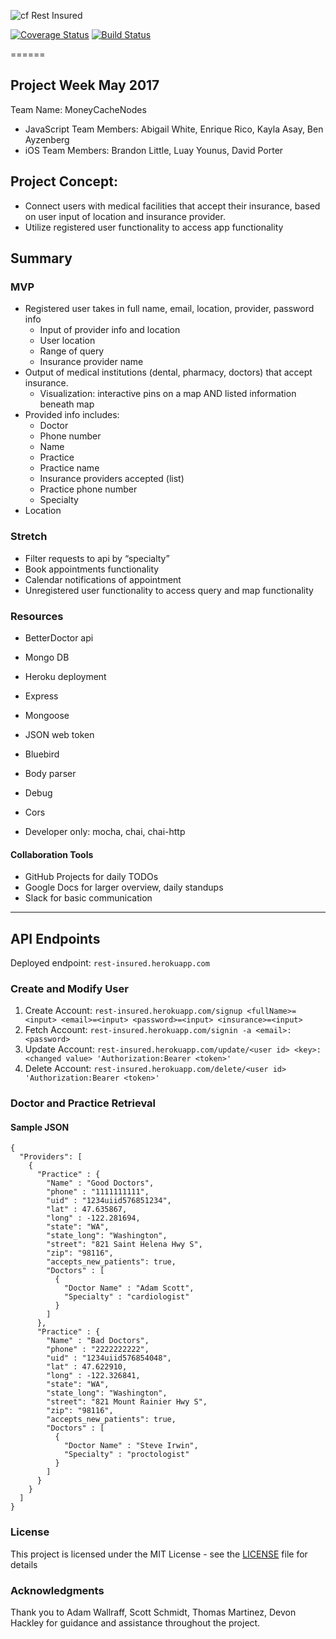 ![cf](https://i.imgur.com/7v5ASc8.png) Rest Insured

[![Coverage Status](https://coveralls.io/repos/github/MoneyCashNodes/RestInsured-API/badge.svg?branch=master)](https://coveralls.io/github/MoneyCashNodes/RestInsured-API?branch=master)
[![Build Status](https://travis-ci.org/MoneyCashNodes/RestInsured-API.svg?branch=master)](https://travis-ci.org/MoneyCashNodes/RestInsured-API)

======
## Project Week May 2017
Team Name: MoneyCacheNodes
* JavaScript Team Members: Abigail White, Enrique Rico, Kayla Asay, Ben Ayzenberg
* iOS Team Members: Brandon Little, Luay Younus, David Porter

## Project Concept:
* Connect users with medical facilities that accept their insurance, based on user input of location and insurance provider.
* Utilize registered user functionality to access app functionality

## Summary
### MVP
* Registered user takes in full name, email, location, provider, password info
  * Input of provider info and location
  * User location
  * Range of query
  * Insurance provider name
* Output of medical institutions (dental, pharmacy, doctors) that accept insurance.
  * Visualization: interactive pins on a map AND listed information beneath map
* Provided info includes:
  * Doctor
  * Phone number
  * Name
  * Practice
  * Practice name
  * Insurance providers accepted (list)
  * Practice phone number
  * Specialty
* Location

### Stretch
* Filter requests to api by “specialty”
* Book appointments functionality
* Calendar notifications of appointment
* Unregistered user functionality to access query and map functionality

### Resources
  * BetterDoctor api
  * Mongo DB
  * Heroku deployment
  * Express
  * Mongoose
  * JSON web token
  * Bluebird
  * Body parser
  * Debug
  * Cors

* Developer only: mocha, chai, chai-http

#### Collaboration Tools
  * GitHub Projects for daily TODOs
  * Google Docs for larger overview, daily standups
  * Slack for basic communication
_____
## API Endpoints
Deployed endpoint: `rest-insured.herokuapp.com`

### Create and Modify User
1. Create Account: `rest-insured.herokuapp.com/signup <fullName>=<input> <email>=<input> <password>=<input> <insurance>=<input>`
2. Fetch Account: `rest-insured.herokuapp.com/signin -a <email>:<password>`
3. Update Account: `rest-insured.herokuapp.com/update/<user id> <key>:<changed value> 'Authorization:Bearer <token>'`
4. Delete Account: `rest-insured.herokuapp.com/delete/<user id> 'Authorization:Bearer <token>'`

### Doctor and Practice Retrieval

#### Sample JSON
```
{
  "Providers": [
    {
      "Practice" : {
        "Name" : "Good Doctors",
        "phone" : "1111111111",
        "uid" : "1234uiid576851234",
        "lat" : 47.635867,
        "long" : -122.281694,
        "state": "WA",
        "state_long": "Washington",
        "street": "821 Saint Helena Hwy S",
        "zip": "98116",
        "accepts_new_patients": true,
        "Doctors" : [
          {
            "Doctor Name" : "Adam Scott",
            "Specialty" : "cardiologist"
          }
        ]
      },
      "Practice" : {
        "Name" : "Bad Doctors",
        "phone" : "2222222222",
        "uid" : "1234uiid576854048",
        "lat" : 47.622910,
        "long" : -122.326841,
        "state": "WA",
        "state_long": "Washington",
        "street": "821 Mount Rainier Hwy S",
        "zip": "98116",
        "accepts_new_patients": true,
        "Doctors" : [
          {
            "Doctor Name" : "Steve Irwin",
            "Specialty" : "proctologist"
          }
        ]
      }
    }
  ]
}
```
### License

This project is licensed under the MIT License - see the [LICENSE](LICENSE) file for details

### Acknowledgments

Thank you to Adam Wallraff, Scott Schmidt, Thomas Martinez, Devon Hackley for guidance and assistance throughout the project.
